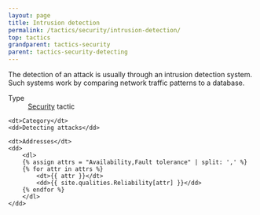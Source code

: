 ```yaml
---
layout: page
title: Intrusion detection
permalink: /tactics/security/intrusion-detection/
top: tactics
grandparent: tactics-security
parent: tactics-security-detecting
---
```


The detection of an attack is usually through an intrusion detection system. Such systems work by comparing network traffic patterns to a database.

<dl>
    <dt>Type</dt>
    <dd><a href="{{ '/quality/security/' | relative_url }}">Security</a> tactic</dd>
    
    <dt>Category</dt>
    <dd>Detecting attacks</dd>
    
    <dt>Addresses</dt>
    <dd>
        <dl>
        {% assign attrs = "Availability,Fault tolerance" | split: ',' %}
        {% for attr in attrs %}
            <dt>{{ attr }}</dt>
            <dd>{{ site.qualities.Reliability[attr] }}</dd>
        {% endfor %}
        </dl>
    </dd>
</dl>
